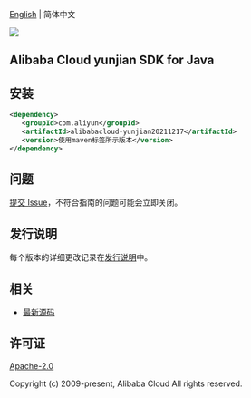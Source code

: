 [English](README.md) | 简体中文

![](https://aliyunsdk-pages.alicdn.com/icons/AlibabaCloud.svg)

## Alibaba Cloud yunjian SDK for Java

## 安装

```xml
<dependency>
   <groupId>com.aliyun</groupId>
   <artifactId>alibabacloud-yunjian20211217</artifactId>
   <version>使用maven标签所示版本</version>
</dependency>
```

## 问题

[提交 Issue](https://github.com/aliyun/alibabacloud-java-async-sdk/issues/new)，不符合指南的问题可能会立即关闭。

## 发行说明

每个版本的详细更改记录在[发行说明](./ChangeLog.txt)中。

## 相关

- [最新源码](https://github.com/aliyun/alibabacloud-async-java-sdk/)

## 许可证

[Apache-2.0](http://www.apache.org/licenses/LICENSE-2.0)

Copyright (c) 2009-present, Alibaba Cloud All rights reserved.
